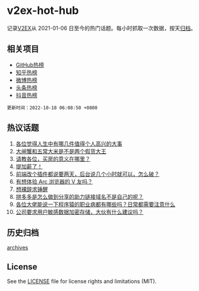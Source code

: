 # v2ex-hot-hub

 记录[V2EX](https://www.v2ex.com/)从 2021-01-06 日至今的热门话题。每小时抓取一次数据，按天[归档](archives)。
 
 ## 相关项目

- [GitHub热榜](https://github.com/snaildev/github-hot-hub)
- [知乎热榜](https://github.com/snaildev/zhihu-hot-hub)
- [微博热榜](https://github.com/snaildev/weibo-hot-hub)
- [头条热榜](https://github.com/snaildev/toutiao-hot-hub)
- [抖音热榜](https://github.com/snaildev/douyin-hot-hub)


 `更新时间：2022-10-18 06:08:50 +0800`

## 热议话题

1. [各位觉得人生中有哪几件值得个人高兴的大事](https://www.v2ex.com/t/887450)
1. [大闸蟹和五常大米是不是两个假货大王](https://www.v2ex.com/t/887422)
1. [请教各位，买房的意义在哪里？](https://www.v2ex.com/t/887519)
1. [提加薪了！](https://www.v2ex.com/t/887408)
1. [前端改个插件都说要两天，后台说几个小时就可以，怎么破？](https://www.v2ex.com/t/887532)
1. [有想体验 Arc 浏览器的 V 友吗？](https://www.v2ex.com/t/887513)
1. [想裸辞求锤醒](https://www.v2ex.com/t/887600)
1. [拼多多是怎么做到分享的助力链接域名不是自己的呢？](https://www.v2ex.com/t/887582)
1. [各位大佬能说一下程序猿的职业病都有哪些吗？日常都需要注意什么](https://www.v2ex.com/t/887533)
1. [公司要求用户敏感数据加密存储，大伙有什么建议吗？](https://www.v2ex.com/t/887563)

## 历史归档

[archives](archives)

## License

See the [LICENSE](LICENSE) file for license rights and limitations (MIT).
